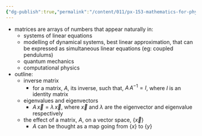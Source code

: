 ```yaml
---
{"dg-publish":true,"permalink":"/content/011/px-153-mathematics-for-physicists/term-2/px-153-k-linear-algebra/px-153-k0-outline/","noteIcon":"1","created":"2025-08-27T13:14:05.129+01:00","updated":"2024-11-26T19:39:56.000+00:00"}
---
```


- matrices are arrays of numbers that appear naturally in:
	- systems of linear equations
	- modelling of dynamical systems, best linear approximation, that can be expressed as simultaneous linear equations (eg: coupled pendulums)
	- quantum mechanics
	- computational physics
- outline:
	- inverse matrix
		- for a matrix, $A$, its inverse, such that, $A\,A^{-1}=I$, where $I$ is an identity matrix
	- eigenvalues and eigenvectors
		- ${} A\, \vec x = \lambda\, \vec x {}$, where $\vec x$ and $\lambda$  are the eigenvector and eigenvalue respectively
	- the effect of a matrix, $A$, on a vector space, $\{\vec x\}$
		- $A$ can be thought as a map going from $\{x\}$ to $\{y\}$
	